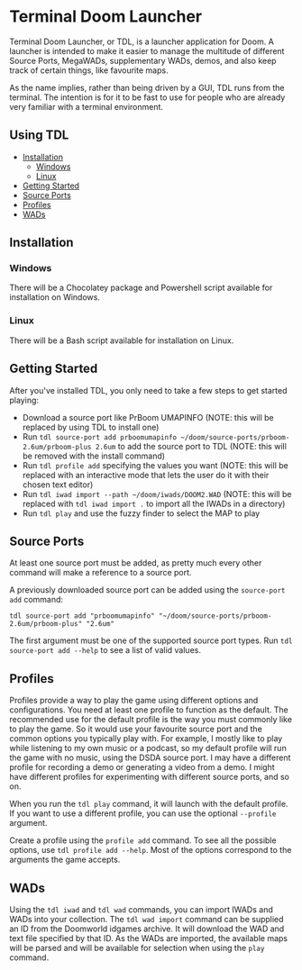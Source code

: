 # Terminal Doom Launcher

Terminal Doom Launcher, or TDL, is a launcher application for Doom. A launcher is intended to make it easier to manage the multitude of different Source Ports, MegaWADs, supplementary WADs, demos, and also keep track of certain things, like favourite maps.

As the name implies, rather than being driven by a GUI, TDL runs from the terminal. The intention is for it to be fast to use for people who are already very familiar with a terminal environment.

## Using TDL

- [Installation](#installation)
    - [Windows](#windows)
    - [Linux](#linux)
- [Getting Started](#getting-started)
- [Source Ports](#source-ports)
- [Profiles](#profiles)
- [WADs](#wads)

## Installation

### Windows

There will be a Chocolatey package and Powershell script available for installation on Windows.

### Linux

There will be a Bash script available for installation on Linux.

## Getting Started

After you've installed TDL, you only need to take a few steps to get started playing:

* Download a source port like PrBoom UMAPINFO (NOTE: this will be replaced by using TDL to install one)
* Run `tdl source-port add prboomumapinfo ~/doom/source-ports/prboom-2.6um/prboom-plus 2.6um` to add the source port to TDL (NOTE: this will be removed with the install command)
* Run `tdl profile add` specifying the values you want (NOTE: this will be replaced with an interactive mode that lets the user do it with their chosen text editor)
* Run `tdl iwad import --path ~/doom/iwads/DOOM2.WAD` (NOTE: this will be replaced with `tdl iwad import .` to import all the IWADs in a directory)
* Run `tdl play` and use the fuzzy finder to select the MAP to play

## Source Ports

At least one source port must be added, as pretty much every other command will make a reference to a source port.

A previously downloaded source port can be added using the `source-port add` command:
```
tdl source-port add "prboomumapinfo" "~/doom/source-ports/prboom-2.6um/prboom-plus" "2.6um"
```

The first argument must be one of the supported source port types. Run `tdl source-port add --help` to see a list of valid values.

## Profiles

Profiles provide a way to play the game using different options and configurations. You need at least one profile to function as the default. The recommended use for the default profile is the way you must commonly like to play the game. So it would use your favourite source port and the common options you typically play with. For example, I mostly like to play while listening to my own music or a podcast, so my default profile will run the game with no music, using the DSDA source port. I may have a different profile for recording a demo or generating a video from a demo. I might have different profiles for experimenting with different source ports, and so on.

When you run the `tdl play` command, it will launch with the default profile. If you want to use a different profile, you can use the optional `--profile` argument.

Create a profile using the `profile add` command. To see all the possible options, use `tdl profile add --help`. Most of the options correspond to the arguments the game accepts.

## WADs

Using the `tdl iwad` and `tdl wad` commands, you can import IWADs and WADs into your collection. The `tdl wad import` command can be supplied an ID from the Doomworld idgames archive. It will download the WAD and text file specified by that ID. As the WADs are imported, the available maps will be parsed and will be available for selection when using the `play` command.

